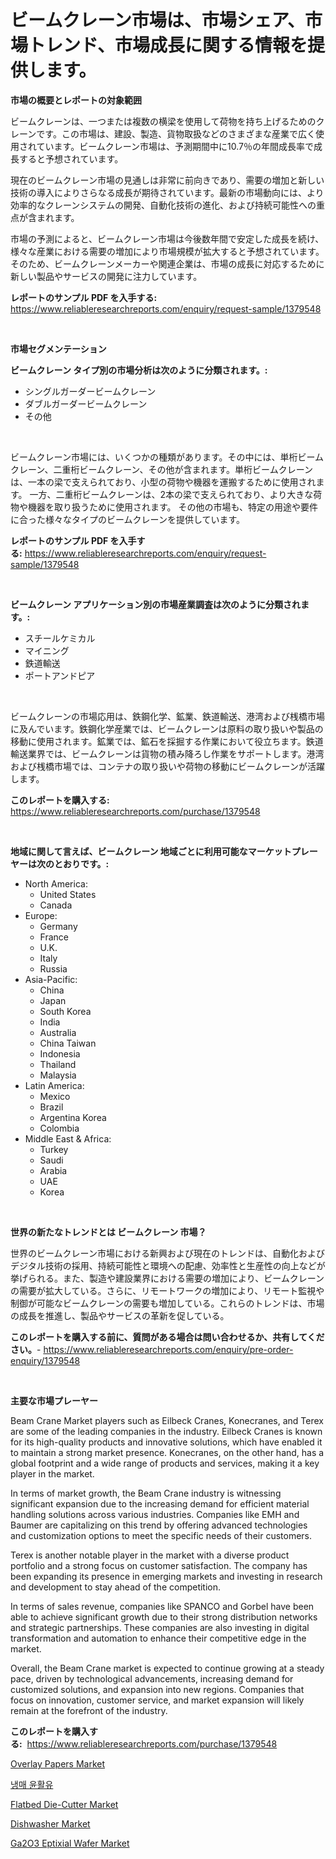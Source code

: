 <p><h1>ビームクレーン市場は、市場シェア、市場トレンド、市場成長に関する情報を提供します。</h1></p><p><strong>市場の概要とレポートの対象範囲</strong></p>
<p><p>ビームクレーンは、一つまたは複数の横梁を使用して荷物を持ち上げるためのクレーンです。この市場は、建設、製造、貨物取扱などのさまざまな産業で広く使用されています。ビームクレーン市場は、予測期間中に10.7％の年間成長率で成長すると予想されています。</p><p>現在のビームクレーン市場の見通しは非常に前向きであり、需要の増加と新しい技術の導入によりさらなる成長が期待されています。最新の市場動向には、より効率的なクレーンシステムの開発、自動化技術の進化、および持続可能性への重点が含まれます。</p><p>市場の予測によると、ビームクレーン市場は今後数年間で安定した成長を続け、様々な産業における需要の増加により市場規模が拡大すると予想されています。そのため、ビームクレーンメーカーや関連企業は、市場の成長に対応するために新しい製品やサービスの開発に注力しています。</p></p>
<p><strong>レポートのサンプル PDF を入手する:</strong> <a href="https://www.reliableresearchreports.com/enquiry/request-sample/1379548">https://www.reliableresearchreports.com/enquiry/request-sample/1379548</a></p>
<p>&nbsp;</p>
<p><strong>市場セグメンテーション</strong></p>
<p><strong>ビームクレーン タイプ別の市場分析は次のように分類されます。:</strong></p>
<p><ul><li>シングルガーダービームクレーン</li><li>ダブルガーダービームクレーン</li><li>その他</li></ul></p>
<p>&nbsp;</p>
<p><p>ビームクレーン市場には、いくつかの種類があります。その中には、単桁ビームクレーン、二重桁ビームクレーン、その他が含まれます。単桁ビームクレーンは、一本の梁で支えられており、小型の荷物や機器を運搬するために使用されます。 一方、二重桁ビームクレーンは、2本の梁で支えられており、より大きな荷物や機器を取り扱うために使用されます。 その他の市場も、特定の用途や要件に合った様々なタイプのビームクレーンを提供しています。</p></p>
<p><strong>レポートのサンプル PDF を入手する:</strong>&nbsp;<a href="https://www.reliableresearchreports.com/enquiry/request-sample/1379548">https://www.reliableresearchreports.com/enquiry/request-sample/1379548</a></p>
<p>&nbsp;</p>
<p><strong> ビームクレーン アプリケーション別の市場産業調査は次のように分類されます。:</strong></p>
<p><ul><li>スチールケミカル</li><li>マイニング</li><li>鉄道輸送</li><li>ポートアンドピア</li></ul></p>
<p>&nbsp;</p>
<p><p>ビームクレーンの市場応用は、鉄鋼化学、鉱業、鉄道輸送、港湾および桟橋市場に及んでいます。鉄鋼化学産業では、ビームクレーンは原料の取り扱いや製品の移動に使用されます。鉱業では、鉱石を採掘する作業において役立ちます。鉄道輸送業界では、ビームクレーンは貨物の積み降ろし作業をサポートします。港湾および桟橋市場では、コンテナの取り扱いや荷物の移動にビームクレーンが活躍します。</p></p>
<p><strong>このレポートを購入する:</strong>&nbsp; <a href="https://www.reliableresearchreports.com/purchase/1379548">https://www.reliableresearchreports.com/purchase/1379548</a></p>
<p>&nbsp;</p>
<p><strong>地域に関して言えば、ビームクレーン 地域ごとに利用可能なマーケットプレーヤーは次のとおりです。:</strong></p>
<p><ul>
    <li>
        North America:
        <ul>
            <li>United States</li>
            <li>Canada</li>
        </ul>
    </li>
    <li>
        Europe:
        <ul>
            <li>Germany</li>
            <li>France</li>
            <li>U.K.</li>
            <li>Italy</li>
            <li>Russia</li>
        </ul>
    </li>
    <li>
        Asia-Pacific:
        <ul>
            <li>China</li>
            <li>Japan</li>
            <li>South Korea</li>
            <li>India</li>
            <li>Australia</li>
            <li>China Taiwan</li>
            <li>Indonesia</li>
            <li>Thailand</li>
            <li>Malaysia</li>
        </ul>
    </li>
    <li>
        Latin America:
        <ul>
            <li>Mexico</li>
            <li>Brazil</li>
            <li>Argentina Korea</li>
            <li>Colombia</li>
        </ul>
    </li>
    <li>
        Middle East & Africa:
        <ul>
            <li>Turkey</li>
            <li>Saudi</li>
            <li>Arabia</li>
            <li>UAE</li>
            <li>Korea</li>
        </ul>
    </li>
    </ul></p>
<p>&nbsp;</p>
<p><strong>世界の新たなトレンドとは ビームクレーン 市場？</strong></p>
<p><p>世界のビームクレーン市場における新興および現在のトレンドは、自動化およびデジタル技術の採用、持続可能性と環境への配慮、効率性と生産性の向上などが挙げられる。また、製造や建設業界における需要の増加により、ビームクレーンの需要が拡大している。さらに、リモートワークの増加により、リモート監視や制御が可能なビームクレーンの需要も増加している。これらのトレンドは、市場の成長を推進し、製品やサービスの革新を促している。</p></p>
<p><strong>このレポートを購入する前に、質問がある場合は問い合わせるか、共有してください。</strong>- <a href="https://www.reliableresearchreports.com/enquiry/pre-order-enquiry/1379548">https://www.reliableresearchreports.com/enquiry/pre-order-enquiry/1379548</a></p>
<p>&nbsp;</p>
<p><strong>主要な市場プレーヤー</strong></p>
<p><p>Beam Crane Market players such as Eilbeck Cranes, Konecranes, and Terex are some of the leading companies in the industry. Eilbeck Cranes is known for its high-quality products and innovative solutions, which have enabled it to maintain a strong market presence. Konecranes, on the other hand, has a global footprint and a wide range of products and services, making it a key player in the market.</p><p>In terms of market growth, the Beam Crane industry is witnessing significant expansion due to the increasing demand for efficient material handling solutions across various industries. Companies like EMH and Baumer are capitalizing on this trend by offering advanced technologies and customization options to meet the specific needs of their customers.</p><p>Terex is another notable player in the market with a diverse product portfolio and a strong focus on customer satisfaction. The company has been expanding its presence in emerging markets and investing in research and development to stay ahead of the competition.</p><p>In terms of sales revenue, companies like SPANCO and Gorbel have been able to achieve significant growth due to their strong distribution networks and strategic partnerships. These companies are also investing in digital transformation and automation to enhance their competitive edge in the market.</p><p>Overall, the Beam Crane market is expected to continue growing at a steady pace, driven by technological advancements, increasing demand for customized solutions, and expansion into new regions. Companies that focus on innovation, customer service, and market expansion will likely remain at the forefront of the industry.</p></p>
<p><strong>このレポートを購入する:</strong>&nbsp;&nbsp;<a href="https://www.reliableresearchreports.com/purchase/1379548">https://www.reliableresearchreports.com/purchase/1379548</a></p>
<p><p><a href="https://github.com/CliffMedina6/Market-Research-Report-List-3/blob/main/overlay-papers-market.md">Overlay Papers Market</a></p><p><a href="https://github.com/vsr06p4p49/Market-Research-Report-List-1/blob/main/5890231186639.md">냉매 윤활유</a></p><p><a href="https://github.com/provorikovar/Market-Research-Report-List-3/blob/main/flatbed-die-cutter-market.md">Flatbed Die-Cutter Market</a></p><p><a href="https://issuu.com/reportprime-2/docs/dishwasher-market-size-2030.pptx">Dishwasher Market</a></p><p><a href="https://view.publitas.com/reportprime-1/global-ga2o3-eptixial-wafer-market-by-types-applications-and-major-players-with-regional-growth-rate-analysis-and-development-situation-from-2024-to-2031/">Ga2O3 Eptixial Wafer Market</a></p></p>